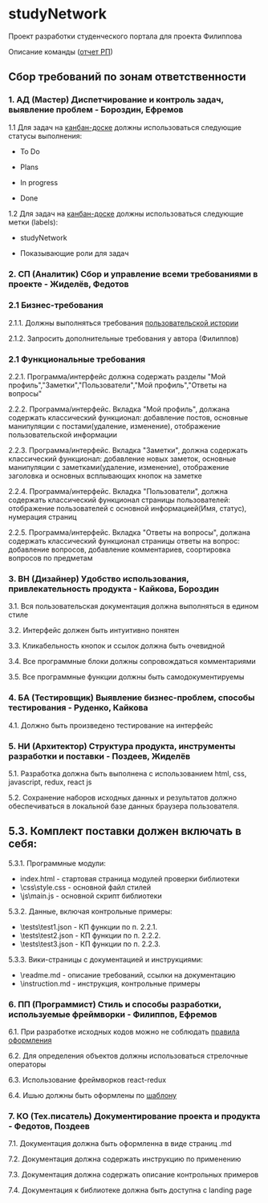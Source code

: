 # studyNetwork

Проект разработки студенческого портала для проекта Филиппова

Описание команды ([отчет РП](https://github.com/monpase007/laba.github.io/wiki/business-game)) 

## Сбор требований по зонам ответственности

### 1. АД (Мастер) Диспетчирование и контроль задач, выявление проблем - Бороздин, Ефремов

1.1 Для задач на [канбан-доске](https://github.com/monpase007/Praktika/projects/1) должны использоваться следующие статусы выполнения:

* To Do

* Plans

* In progress

* Done

1.2 Для задач на [канбан-доске](https://github.com/monpase007/Praktika/projects/1) должны использоваться следующие метки (labels):

* studyNetwork

* Показывающие роли для задач

### 2. СП (Аналитик) Сбор и управление всеми требованиями в проекте - Жиделёв, Федотов

### 2.1 Бизнес-требования

2.1.1. Должны выполняться требования [пользовательской истории](https://vk.com/away.php?utf=1&to=https%3A%2F%2Fgithub.com%2Fmonpase007%2FPraktika%2Fissues)

2.1.2. Запросить дополнительные требования у автора (Филиппов)

### 2.1 Функциональные требования

2.2.1. Программа/интерфейс должна содержать разделы "Мой профиль","Заметки","Пользователи","Мой профиль","Ответы на вопросы"

2.2.2. Программа/интерфейс. Вкладка "Мой профиль", должана содержать классический функционал: добавление постов, основные манипуляции с постами(удаление, изменение), отображение пользовательской информации

2.2.3. Программа/интерфейс. Вкладка "Заметки", должна содержать классический функционал: добавление новых заметок, основные манипуляции с заметками(удаление, изменение), отображение заголовка и основных всплывающих кнопок на заметке

2.2.4. Программа/интерфейс.  Вкладка "Пользователи", должна содержать классический функционал страницы пользователей: отображение пользователей с основной информацией(Имя, статус), нумерация страниц

2.2.5. Программа/интерфейс. Вкладка "Ответы на вопросы", должана содержать классический функционал страницы ответы на вопрос: добавление вопросов, добавление комментариев, соортировка вопросов по предметам 

### 3. ВН (Дизайнер) Удобство использования, привлекательность продукта - Кайкова, Бороздин 

3.1. Вся пользовательская документация должна выполняться в едином стиле

3.2. Интерфейс должен быть интуитивно понятен

3.3. Кликабельность кнопок и ссылок должна быть очевидной

3.4. Все программные блоки должны сопровождаться комментариями

3.5. Все программные функции должны быть самодокументируемы

### 4. БА (Тестировщик) Выявление бизнес-проблем, способы тестирования - Руденко, Кайкова

4.1. Должно быть произведено тестирование на интерфейс

### 5. НИ (Архитектор) Структура продукта, инструменты разработки и поставки - Поздеев, Жиделёв

5.1. Разработка должна быть выполнена с использованием html, css, javascript, redux, react js

5.2. Сохранение наборов исходных данных и результатов должно обеспечиваться в локальной базе данных браузера пользователя.

## 5.3. Комплект поставки должен включать в себя:

5.3.1. Программные модули:

* index.html - стартовая страница модулей проверки библиотеки
* \css\style.css - основной файл стилей
* \js\main.js - основной скрипт библиотеки 

5.3.2. Данные, включая контрольные примеры:

* \tests\test1.json - КП функции по п. 2.2.1.
* \tests\test2.json - КП функции по п. 2.2.2.
* \tests\test3.json - КП функции по п. 2.2.3.

5.3.3. Вики-страницы с документацией и инструкциями:

* \readme.md - описание требований, ссылки на документацию
* \instruction.md - инструкция, контрольные примеры

### 6. ПП (Программист) Стиль и способы разработки, используемые фреймворки - Филиппов, Ефремов

6.1. При разработке исходных кодов можно не соблюдать [правила оформления](https://learn.javascript.ru/coding-style)

6.2. Для определения объектов должны использоваться стрелочные операторы

6.3. Использование фреймворков react-redux

6.4. Ишью должны быть оформлены по [шаблону](https://github.com/monpase007/Praktika/wiki/%D0%A8%D0%B0%D0%B1%D0%BB%D0%BE%D0%BD-%D0%B8%D1%88%D1%8C%D1%8E)

### 7. КО (Тех.писатель) Документирование проекта и продукта - Федотов, Поздеев

7.1. Документация должна быть оформленна в виде страниц .md

7.2. Документация должна содержать инструкцию по применению

7.3. Документация должна содержать описание контрольных примеров

7.4. Документация к библиотеке должна быть доступна с landing page
